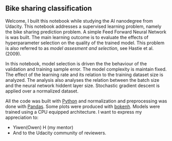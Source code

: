 ## Bike sharing classification

Welcome, I built this notebook while studying the AI nanodegree from Udacity. This notebook addresses a supervised learning problem, namely the bike sharing prediction problem. A simple Feed Forward Neural Network is was built. The main learning outcome is to evaluate the effects of hyperparameter selection on the quality of the trained model. This problem is also referred to as *model assesment and selection*, see Hastie et al. (2009).

In this notebook, model selection is driven the the behaviour of the validation and training sample error. The model complexity is maintain fixed. The effect of the learning rate and its relation to the training dataset size is analyzed. The analysis also analyses the relation between the batch size and the neural network hiddent layer size. Stochastic gradient descent is applied over a normalized dataset.

All the code was built with [Python](https://www.python.org/) and normalization and preprocessing was done with [Pandas](https://pandas.pydata.org/). Some plots were produced with [bokenh](https://docs.bokeh.org/en/latest/). Models were trained using a CPU equipped architecture. 
I want to express my appreciation to:
-	Yiwen(Owen) H (my mentor)
-	And to the Udacity community of reviewers.
